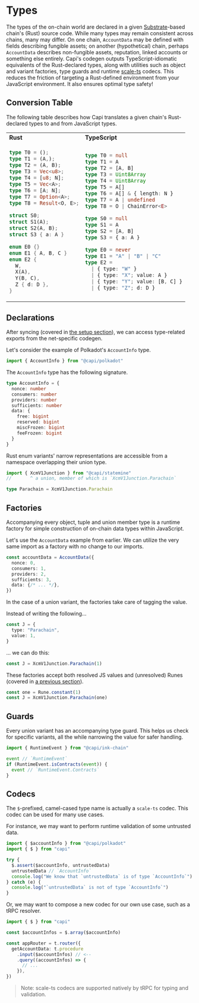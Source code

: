 # Types

The types of the on-chain world are declared in a given
[Substrate](https://substrate.io/)-based chain's (Rust) source code. While many
types may remain consistent across chains, many may differ. On one chain,
`AccountData` may be defined with fields describing fungible assets; on another
(hypothetical) chain, perhaps `AccountData` describes non-fungible assets,
reputation, linked accounts or something else entirely. Capi's codegen outputs
TypeScript-idiomatic equivalents of the Rust-declared types, along with
utilities such as object and variant factories, type guards and runtime
[scale-ts](https://github.com/paritytech/scale-ts) codecs. This reduces the
friction of targeting a Rust-defined environment from your JavaScript
environment. It also ensures optimal type safety!

## Conversion Table

The following table describes how Capi translates a given chain's Rust-declared
types to and from JavaScript types.

<table><tr><td><b>Rust</b></td><td><b>TypeScript</b></td></tr><tr><td>

```rust
type T0 = ();
type T1 = (A,);
type T2 = (A, B);
type T3 = Vec<u8>;
type T4 = [u8; N];
type T5 = Vec<A>;
type T6 = [A; N];
type T7 = Option<A>;
type T8 = Result<O, E>;

struct S0;
struct S1(A);
struct S2(A, B);
struct S3 { a: A }

enum E0 {}
enum E1 { A, B, C }
enum E2 {
  W,
  X(A),
  Y(B, C),
  Z { d: D },
}
```

</td><td>

```ts
type T0 = null
type T1 = A
type T2 = [A, B]
type T3 = Uint8Array
type T4 = Uint8Array
type T5 = A[]
type T6 = A[] & { length: N }
type T7 = A | undefined
type T8 = O | ChainError<E>

type S0 = null
type S1 = A
type S2 = [A, B]
type S3 = { a: A }

type E0 = never
type E1 = "A" | "B" | "C"
type E2 =
  | { type: "W" }
  | { type: "X"; value: A }
  | { type: "Y"; value: [B, C] }
  | { type: "Z"; d: D }
```

</td></tr></table>

## Declarations

After syncing (covered in [the setup section](/docs/setup.md)), we can access
type-related exports from the net-specific codegen.

Let's consider the example of Polkadot's `AccountInfo` type.

```ts
import { AccountInfo } from "@capi/polkadot"
```

The `AccountInfo` type has the following signature.

```ts
type AccountInfo = {
  nonce: number
  consumers: number
  providers: number
  sufficients: number
  data: {
    free: bigint
    reserved: bigint
    miscFrozen: bigint
    feeFrozen: bigint
  }
}
```

Rust enum variants' narrow representations are accessible from a namespace
overlapping their union type.

```ts
import { XcmV1Junction } from "@capi/statemine"
//       ^ a union, member of which is `XcmV1Junction.Parachain`

type Parachain = XcmV1Junction.Parachain
```

## Factories

Accompanying every object, tuple and union member type is a runtime factory for
simple construction of on-chain data types within JavaScript.

Let's use the `AccountData` example from earlier. We can utilize the very same
import as a factory with no change to our imports.

```ts
const accountData = AccountData({
  nonce: 0,
  consumers: 1,
  providers: 2,
  sufficients: 3,
  data: {/* ... */},
})
```

In the case of a union variant, the factories take care of tagging the value.

Instead of writing the following...

```ts
const J = {
  type: "Parachain",
  value: 1,
}
```

... we can do this:

```ts
const J = XcmV1Junction.Parachain(1)
```

These factories accept both resolved JS values and (unresolved) Runes (covered
in [a previous section](/docs/rune.md)).

```ts
const one = Rune.constant(1)
const J = XcmV1Junction.Parachain(one)
```

## Guards

Every union variant has an accompanying type guard. This helps us check for
specific variants, all the while narrowing the value for safer handling.

```ts
import { RuntimeEvent } from "@capi/ink-chain"

event // `RuntimeEvent`
if (RuntimeEvent.isContracts(event)) {
  event // `RuntimeEvent.Contracts`
}
```

## Codecs

The `$`-prefixed, camel-cased type name is actually a `scale-ts` codec. This
codec can be used for many use cases.

For instance, we may want to perform runtime validation of some untrusted data.

```ts
import { $accountInfo } from "@capi/polkadot"
import { $ } from "capi"

try {
  $.assert($accountInfo, untrustedData)
  untrustedData // `AccountInfo`
  console.log("We know that `untrustedData` is of type `AccountInfo`")
} catch (e) {
  console.log("`untrustedData` is not of type `AccountInfo`")
}
```

Or, we may want to compose a new codec for our own use case, such as a tRPC
resolver.

```ts
import { $ } from "capi"

const $accountInfos = $.array($accountInfo)

const appRouter = t.router({
  getAccountData: t.procedure
    .input($accountInfos) // <--
    .query((accountInfos) => {
      // ...
    }),
})
```

> Note: scale-ts codecs are supported natively by tRPC for typing and
> validation.
